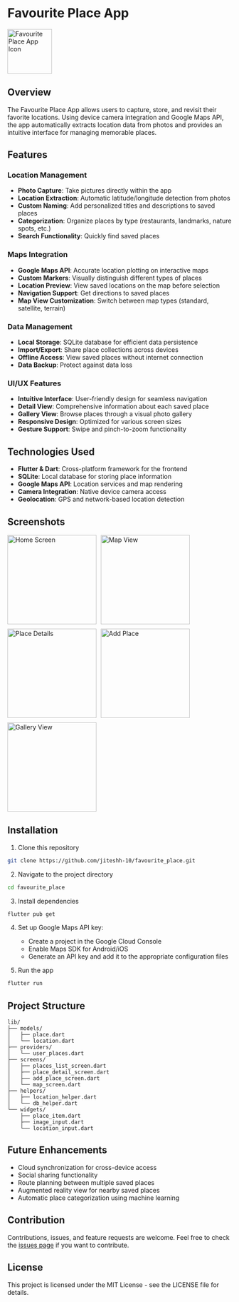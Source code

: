 # Favourite Place App

<img src="screenshots/app_icon.png" alt="Favourite Place App Icon" width="100"/>

## Overview
The Favourite Place App allows users to capture, store, and revisit their favorite locations. Using device camera integration and Google Maps API, the app automatically extracts location data from photos and provides an intuitive interface for managing memorable places.

## Features

### Location Management
- **Photo Capture**: Take pictures directly within the app
- **Location Extraction**: Automatic latitude/longitude detection from photos
- **Custom Naming**: Add personalized titles and descriptions to saved places
- **Categorization**: Organize places by type (restaurants, landmarks, nature spots, etc.)
- **Search Functionality**: Quickly find saved places

### Maps Integration
- **Google Maps API**: Accurate location plotting on interactive maps
- **Custom Markers**: Visually distinguish different types of places
- **Location Preview**: View saved locations on the map before selection
- **Navigation Support**: Get directions to saved places
- **Map View Customization**: Switch between map types (standard, satellite, terrain)

### Data Management
- **Local Storage**: SQLite database for efficient data persistence
- **Import/Export**: Share place collections across devices
- **Offline Access**: View saved places without internet connection
- **Data Backup**: Protect against data loss

### UI/UX Features
- **Intuitive Interface**: User-friendly design for seamless navigation
- **Detail View**: Comprehensive information about each saved place
- **Gallery View**: Browse places through a visual photo gallery
- **Responsive Design**: Optimized for various screen sizes
- **Gesture Support**: Swipe and pinch-to-zoom functionality

## Technologies Used
- **Flutter & Dart**: Cross-platform framework for the frontend
- **SQLite**: Local database for storing place information
- **Google Maps API**: Location services and map rendering
- **Camera Integration**: Native device camera access
- **Geolocation**: GPS and network-based location detection

## Screenshots

<div style="display: flex; flex-wrap: wrap; gap: 10px;">
    <img src="screenshots/home_screen.png" alt="Home Screen" width="200"/>
    <img src="screenshots/map_view.png" alt="Map View" width="200"/>
    <img src="screenshots/place_details.png" alt="Place Details" width="200"/>
    <img src="screenshots/add_place.png" alt="Add Place" width="200"/>
    <img src="screenshots/gallery_view.png" alt="Gallery View" width="200"/>
</div>

## Installation

1. Clone this repository
```bash
git clone https://github.com/jiteshh-10/favourite_place.git
```

2. Navigate to the project directory
```bash
cd favourite_place
```

3. Install dependencies
```bash
flutter pub get
```

4. Set up Google Maps API key:
   - Create a project in the Google Cloud Console
   - Enable Maps SDK for Android/iOS
   - Generate an API key and add it to the appropriate configuration files

5. Run the app
```bash
flutter run
```

## Project Structure
```
lib/
├── models/
│   ├── place.dart
│   └── location.dart
├── providers/
│   └── user_places.dart
├── screens/
│   ├── places_list_screen.dart
│   ├── place_detail_screen.dart
│   ├── add_place_screen.dart
│   └── map_screen.dart
├── helpers/
│   ├── location_helper.dart
│   └── db_helper.dart
└── widgets/
    ├── place_item.dart
    ├── image_input.dart
    └── location_input.dart
```

## Future Enhancements
- Cloud synchronization for cross-device access
- Social sharing functionality
- Route planning between multiple saved places
- Augmented reality view for nearby saved places
- Automatic place categorization using machine learning

## Contribution
Contributions, issues, and feature requests are welcome. Feel free to check the [issues page](https://github.com/jiteshh-10/favourite_place/issues) if you want to contribute.

## License
This project is licensed under the MIT License - see the LICENSE file for details.
